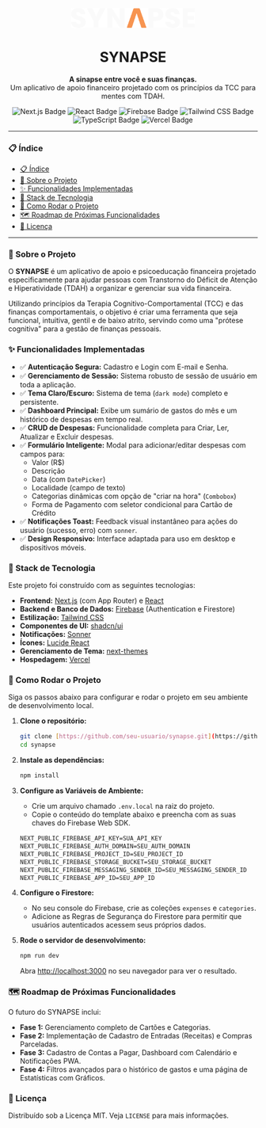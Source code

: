 <div align="center">
  <img src="/public/Logo-dark.svg" alt="Synapse Logo" width="250px" />
  <h1 align="center">SYNAPSE</h1>
</div>

<p align="center">
  <strong>A sinapse entre você e suas finanças.</strong>
  <br />
  Um aplicativo de apoio financeiro projetado com os princípios da TCC para mentes com TDAH.
</p>

<p align="center">
  <img src="https://img.shields.io/badge/Next.js-000000?style=for-the-badge&logo=nextdotjs&logoColor=white" alt="Next.js Badge" />
  <img src="https://img.shields.io/badge/React-20232A?style=for-the-badge&logo=react&logoColor=61DAFB" alt="React Badge" />
  <img src="https://img.shields.io/badge/Firebase-FFCA28?style=for-the-badge&logo=firebase&logoColor=black" alt="Firebase Badge" />
  <img src="https://img.shields.io/badge/Tailwind_CSS-38B2AC?style=for-the-badge&logo=tailwind-css&logoColor=white" alt="Tailwind CSS Badge" />
  <img src="https://img.shields.io/badge/TypeScript-3178C6?style=for-the-badge&logo=typescript&logoColor=white" alt="TypeScript Badge" />
  <img src="https://img.shields.io/badge/Vercel-000000?style=for-the-badge&logo=vercel&logoColor=white" alt="Vercel Badge" />
</p>

---

### 📋 Índice

- [📋 Índice](#-índice)
- [🧠 Sobre o Projeto](#-sobre-o-projeto)
- [✨ Funcionalidades Implementadas](#-funcionalidades-implementadas)
- [🚀 Stack de Tecnologia](#-stack-de-tecnologia)
- [🏁 Como Rodar o Projeto](#-como-rodar-o-projeto)
- [🗺️ Roadmap de Próximas Funcionalidades](#️-roadmap-de-próximas-funcionalidades)
- [📜 Licença](#-licença)

---

### 🧠 Sobre o Projeto

O **SYNAPSE** é um aplicativo de apoio e psicoeducação financeira projetado especificamente para ajudar pessoas com Transtorno do Déficit de Atenção e Hiperatividade (TDAH) a organizar e gerenciar sua vida financeira.

Utilizando princípios da Terapia Cognitivo-Comportamental (TCC) e das finanças comportamentais, o objetivo é criar uma ferramenta que seja funcional, intuitiva, gentil e de baixo atrito, servindo como uma "prótese cognitiva" para a gestão de finanças pessoais.

### ✨ Funcionalidades Implementadas

- ✅ **Autenticação Segura:** Cadastro e Login com E-mail e Senha.
- ✅ **Gerenciamento de Sessão:** Sistema robusto de sessão de usuário em toda a aplicação.
- ✅ **Tema Claro/Escuro:** Sistema de tema (`dark mode`) completo e persistente.
- ✅ **Dashboard Principal:** Exibe um sumário de gastos do mês e um histórico de despesas em tempo real.
- ✅ **CRUD de Despesas:** Funcionalidade completa para Criar, Ler, Atualizar e Excluir despesas.
- ✅ **Formulário Inteligente:** Modal para adicionar/editar despesas com campos para:
  - Valor (R$)
  - Descrição
  - Data (com `DatePicker`)
  - Localidade (campo de texto)
  - Categorias dinâmicas com opção de "criar na hora" (`Combobox`)
  - Forma de Pagamento com seletor condicional para Cartão de Crédito
- ✅ **Notificações Toast:** Feedback visual instantâneo para ações do usuário (sucesso, erro) com `sonner`.
- ✅ **Design Responsivo:** Interface adaptada para uso em desktop e dispositivos móveis.

### 🚀 Stack de Tecnologia

Este projeto foi construído com as seguintes tecnologias:

- **Frontend:** [Next.js](https://nextjs.org/) (com App Router) e [React](https://reactjs.org/)
- **Backend e Banco de Dados:** [Firebase](https://firebase.google.com/) (Authentication e Firestore)
- **Estilização:** [Tailwind CSS](https://tailwindcss.com/)
- **Componentes de UI:** [shadcn/ui](https://ui.shadcn.com/)
- **Notificações:** [Sonner](https://sonner.emilkowal.ski/)
- **Ícones:** [Lucide React](https://lucide.dev/)
- **Gerenciamento de Tema:** [next-themes](https://github.com/pacocoursey/next-themes)
- **Hospedagem:** [Vercel](https://vercel.com/)

### 🏁 Como Rodar o Projeto

Siga os passos abaixo para configurar e rodar o projeto em seu ambiente de desenvolvimento local.

1.  **Clone o repositório:**

    ```bash
    git clone [https://github.com/seu-usuario/synapse.git](https://github.com/seu-usuario/synapse.git)
    cd synapse
    ```

2.  **Instale as dependências:**

    ```bash
    npm install
    ```

3.  **Configure as Variáveis de Ambiente:**

    - Crie um arquivo chamado `.env.local` na raiz do projeto.
    - Copie o conteúdo do template abaixo e preencha com as suas chaves do Firebase Web SDK.

    ```env
    NEXT_PUBLIC_FIREBASE_API_KEY=SUA_API_KEY
    NEXT_PUBLIC_FIREBASE_AUTH_DOMAIN=SEU_AUTH_DOMAIN
    NEXT_PUBLIC_FIREBASE_PROJECT_ID=SEU_PROJECT_ID
    NEXT_PUBLIC_FIREBASE_STORAGE_BUCKET=SEU_STORAGE_BUCKET
    NEXT_PUBLIC_FIREBASE_MESSAGING_SENDER_ID=SEU_MESSAGING_SENDER_ID
    NEXT_PUBLIC_FIREBASE_APP_ID=SEU_APP_ID
    ```

4.  **Configure o Firestore:**

    - No seu console do Firebase, crie as coleções `expenses` e `categories`.
    - Adicione as Regras de Segurança do Firestore para permitir que usuários autenticados acessem seus próprios dados.

5.  **Rode o servidor de desenvolvimento:**

    ```bash
    npm run dev
    ```

    Abra [http://localhost:3000](http://localhost:3000) no seu navegador para ver o resultado.

### 🗺️ Roadmap de Próximas Funcionalidades

O futuro do SYNAPSE inclui:

- **Fase 1:** Gerenciamento completo de Cartões e Categorias.
- **Fase 2:** Implementação de Cadastro de Entradas (Receitas) e Compras Parceladas.
- **Fase 3:** Cadastro de Contas a Pagar, Dashboard com Calendário e Notificações PWA.
- **Fase 4:** Filtros avançados para o histórico de gastos e uma página de Estatísticas com Gráficos.

### 📜 Licença

Distribuído sob a Licença MIT. Veja `LICENSE` para mais informações.
